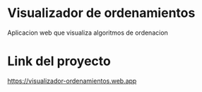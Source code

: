 # Visualizador de ordenamientos
Aplicacion web que visualiza algoritmos de ordenacion
# Link del proyecto
https://visualizador-ordenamientos.web.app